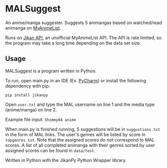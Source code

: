 # MALSuggest
 
An anime/manga suggester. Suggests 5 animangas based on watched/read animanga on [MyAnimeList](https://myanimelist.net/).

Runs on [Jikan API](https://jikan.moe/), an unofficial MyAnimeList API. The API is rate limited, so the program may take a long time depending on the data set size.

## Usage

MALSuggest is a program written in Python.

To run, open main.py in an IDE (Ex. [PyCharm](https://www.jetbrains.com/pycharm/download/)) or install the following dependency with pip:

`
pip install jikanpy
`

Open `user.txt` and type the MAL username on line 1 and the media type (anime/manga) on line 2.

Example file input:
`
Shimmy04
anime
`

When main.py is finished running, 5 suggestions will be in `suggustions.txt` in the form of MAL links. The user's genres will be listed by score in `topgenres.txt`. Note that the assigned scores do not correspond to MAL scores. A list of all completed animanga with their genres sorted by user assigned scores can be found in `data/test`.

Written in Python with the JikanPy Python Wrapper library.
